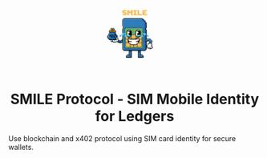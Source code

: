 <p align="center">
  <img src="smile.png" alt="SMILE" width="25%" />
</p>

<h1 align="center">SMILE Protocol - SIM Mobile Identity for Ledgers</h1>

Use blockchain and x402 protocol using SIM card identity for secure wallets.